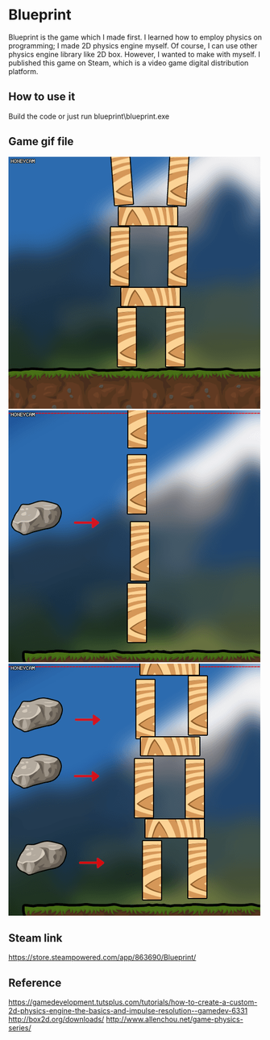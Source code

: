 # Blueprint
Blueprint is the game which I made first. I learned how to employ physics on programming; I made 2D physics engine myself. Of course, I can use other physics engine library like 2D box. However, I wanted to make with myself. I published this game on Steam, which is a video game digital distribution platform.

How to use it
-------------
Build the code or just run blueprint\blueprint.exe

Game gif file
-------------
![Alt text](/screenshot/game3.gif "game3")
![Alt text](/screenshot/game4.gif "game4")
![Alt text](/screenshot/game5.gif "game5")

Steam link
-------------
https://store.steampowered.com/app/863690/Blueprint/

Reference
-------------
https://gamedevelopment.tutsplus.com/tutorials/how-to-create-a-custom-2d-physics-engine-the-basics-and-impulse-resolution--gamedev-6331
http://box2d.org/downloads/
http://www.allenchou.net/game-physics-series/
